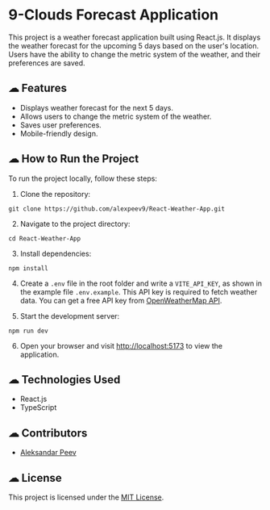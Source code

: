 # 9-Clouds Forecast Application

This project is a weather forecast application built using React.js. It displays the weather forecast for the upcoming 5 days based on the user's location. Users have the ability to change the metric system of the weather, and their preferences are saved.

## ☁︎ Features

- Displays weather forecast for the next 5 days.
- Allows users to change the metric system of the weather.
- Saves user preferences.
- Mobile-friendly design.

## ☁︎ How to Run the Project

To run the project locally, follow these steps:

1. Clone the repository:

```
git clone https://github.com/alexpeev9/React-Weather-App.git
```

2. Navigate to the project directory:

```
cd React-Weather-App
```

3. Install dependencies:

```
npm install
```

4. Create a `.env` file in the root folder and write a `VITE_API_KEY`, as shown in the example file `.env.example`. This API key is required to fetch weather data. You can get a free API key from [OpenWeatherMap API](https://openweathermap.org/forecast5).

5. Start the development server:

```
npm run dev
```

6. Open your browser and visit [http://localhost:5173](http://localhost:5173) to view the application.

## ☁︎ Technologies Used

- React.js
- TypeScript

## ☁︎ Contributors

- [Aleksandar Peev](https://github.com/alexpeev9)

## ☁︎ License

This project is licensed under the [MIT License](LICENSE).

